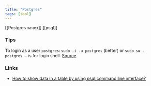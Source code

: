 ```yaml
---
title: "Postgres"
tags: [tool]
---
```


[[Postgres зачет]]
[[psql]]
### Tips
To login as a user `postgres`: `sudo -i -u postgres` (better) or `sudo su - postgres`. `-` is for login shell. [Source](https://stackoverflow.com/questions/27107557).

### Links
- [How to show data in a table by using psql command line interface?](https://stackoverflow.com/questions/26040493)
